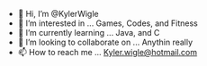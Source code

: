 - 👋 Hi, I’m @KylerWigle
- 👀 I’m interested in ... Games, Codes, and Fitness
- 🌱 I’m currently learning ... Java, and C
- 💞️ I’m looking to collaborate on ... Anythin really
- 📫 How to reach me ... Kyler.wigle@hotmail.com

<!---
KylerWigle/KylerWigle is a ✨ special ✨ repository because its `README.md` (this file) appears on your GitHub profile.
You can click the Preview link to take a look at your changes.
--->
